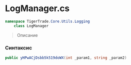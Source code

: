 
# LogManager.cs
```csharp
namespace TigerTrade.Core.Utils.Logging  
    class LogManager
```

> Описание

### Синтаксис
```csharp
public yHPwACjDsbb5k519doWX(int _param1, string _param2)
```
